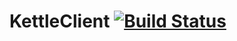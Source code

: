 # KettleClient [![Build Status](https://travis-ci.org/Arquanite/KettleClient.svg?branch=master)](https://travis-ci.org/Arquanite/KettleClient)
